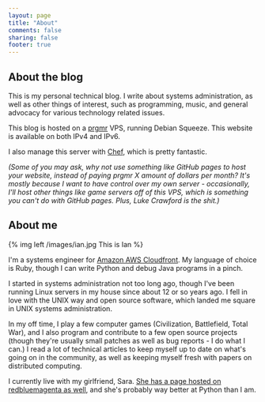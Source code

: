 ```yaml
---
layout: page
title: "About"
comments: false
sharing: false
footer: true
---
```


About the blog
--------------

This is my personal technical blog.  I write about systems administration, as
well as other things of interest, such as programming, music, and general
advocacy for various technology related issues.

This blog is hosted on a [prgmr](http://prgmr.com) VPS, running Debian Squeeze.
This website is available on both IPv4 and IPv6.

I also manage this server with [Chef](http://opscode.com), which is pretty
fantastic.

*(Some of you may ask, why not use something like GitHub pages to host your
website, instead of paying prgmr X amount of dollars per month?  It's mostly
because I want to have control over my own server - occasionally, I'll host
other things like game servers off of this VPS, which is something you can't do
with GitHub pages.  Plus, Luke Crawford is the shit.)*

About me
--------

{% img left /images/ian.jpg This is Ian %}

I'm a systems engineer for [Amazon AWS Cloudfront](http://aws.amazon.com/cloudfront/).
My language of choice is Ruby, though I can write Python and debug Java
programs in a pinch.

I started in systems administration not too long ago, though I've been running
Linux servers in my house since about 12 or so years ago.  I fell in love with
the UNIX way and open source software, which landed me square in UNIX systems
administration.

In my off time, I play a few computer games (Civilization, Battlefield, Total
War), and I also program and contribute to a few open source projects (though
they're usually small patches as well as bug reports - I do what I can.) I read
a lot of technical articles to keep myself up to date on what's going on in the
community, as well as keeping myself fresh with papers on distributed
computing.

I currently live with my girlfriend, Sara.  [She has a page hosted on redbluemagenta as well](http://sara.redbluemagenta.com), and she's probably way
better at Python than I am.
